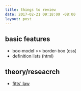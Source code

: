 ```yaml
---
title: things to review
date: 2017-02-21 09:18:00 -08:00
layout: post
---
```


## basic features
- box-model >> border-box (css)
- definition lists (html)

## theory/reseacrch
- [fitts' law](https://en.wikipedia.org/wiki/Fitts's_law)